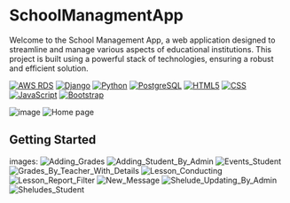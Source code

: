 # SchoolManagmentApp

Welcome to the School Management App, a web application designed to streamline and manage various aspects of educational institutions. This project is built using a powerful stack of technologies, ensuring a robust and efficient solution.

[![AWS RDS](https://img.shields.io/badge/AWS%20RDS-Database-orange)](https://aws.amazon.com/rds/) [![Django](https://img.shields.io/badge/Django-Framework-brightgreen)](https://www.djangoproject.com/) [![Python](https://img.shields.io/badge/Python-4.2-blue)](https://www.python.org/) [![PostgreSQL](https://img.shields.io/badge/PostgreSQL-Database-blue)](https://www.postgresql.org/) [![HTML5](https://img.shields.io/badge/HTML5-Markup-ff9900)](https://developer.mozilla.org/en-US/docs/Web/Guide/HTML/HTML5) [![CSS](https://img.shields.io/badge/CSS-Styles-brightgreen)](https://developer.mozilla.org/en-US/docs/Web/CSS) [![JavaScript](https://img.shields.io/badge/JavaScript-Behavior-yellow)](https://developer.mozilla.org/en-US/docs/Web/JavaScript) [![Bootstrap](https://img.shields.io/badge/Bootstrap-Framework-563d7c)](https://getbootstrap.com/) 

![image]()
![Home page](https://github.com/Mrokus95/SchoolManagmentApp/assets/59625513/d3abdfbe-1bf6-4752-bf9a-1a2e36fb742b)

## Getting Started
images:
![Adding_Grades](https://github.com/Mrokus95/SchoolManagmentApp/assets/123180025/e382df2d-7ce8-4b25-86c8-f2decc24f967)
![Adding_Student_By_Admin](https://github.com/Mrokus95/SchoolManagmentApp/assets/123180025/8a601a25-d4ff-4d0a-a51b-9184028b2f2b)
![Events_Student](https://github.com/Mrokus95/SchoolManagmentApp/assets/123180025/58bb1c31-dbf1-432f-866e-ab23989d4f2a)
![Grades_By_Teacher_With_Details](https://github.com/Mrokus95/SchoolManagmentApp/assets/123180025/09b72b14-cdbe-4cf6-88d4-3478141ac465)
![Lesson_Conducting](https://github.com/Mrokus95/SchoolManagmentApp/assets/123180025/c147d16b-4cb4-483d-906d-b2f16257c93e)
![Lesson_Report_Filter](https://github.com/Mrokus95/SchoolManagmentApp/assets/123180025/defc983f-4c6f-42c0-ac89-330ff9a37f08)
![New_Message](https://github.com/Mrokus95/SchoolManagmentApp/assets/123180025/852d5f92-612b-4d21-af8b-33207b2921e6)
![Shelude_Updating_By_Admin](https://github.com/Mrokus95/SchoolManagmentApp/assets/123180025/bad9ab16-ca8f-444a-b026-0fb1c782d47d)
![Sheludes_Student](https://github.com/Mrokus95/SchoolManagmentApp/assets/123180025/13740fa7-c73d-40a5-9a2f-3d95829c7946)
